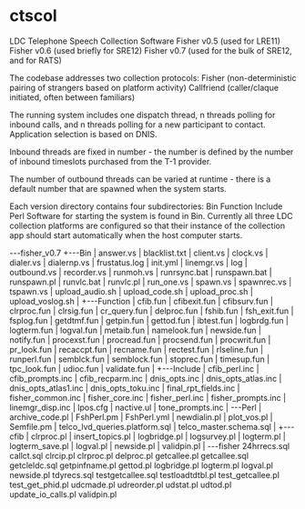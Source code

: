 ctscol
======

LDC Telephone Speech Collection Software
Fisher v0.5     (used for LRE11)
Fisher v0.6     (used briefly for SRE12)
Fisher v0.7     (used for the bulk of SRE12, and for RATS)

The codebase addresses two collection protocols:
Fisher (non-deterministic pairing of strangers based on platform activity)
Callfriend (caller/claque initiated, often between familiars)

The running system includes one dispatch thread, n threads polling
for inbound calls, and n threads polling for a new participant to
contact. Application selection is based on DNIS.

Inbound threads are fixed in number - the number is defined by
the number of inbound timeslots purchased from the T-1 provider.

The number of outbound threads can be varied at runtime - there
is a default number that are spawned when the system
starts. 

Each version directory contains four subdirectories:
  Bin
  Function
  Include
  Perl
Software for starting the system is found in Bin.
Currently all three LDC collection platforms are configured
so that their instance of the collection app should start 
automatically when the host computer starts.

\---fisher_v0.7
    +---Bin
    |       answer.vs
    |       blacklist.txt
    |       client.vs
    |       clock.vs
    |       dialer.vs
    |       dialernp.vs
    |       frustatus.log
    |       init.yml
    |       linemgr.vs
    |       log
    |       outbound.vs
    |       recorder.vs
    |       runmoh.vs
    |       runrsync.bat
    |       runspawn.bat
    |       runspawn.pl
    |       runvlc.bat
    |       runvlc.pl
    |       run_one.vs
    |       spawn.vs
    |       spawnrec.vs
    |       tspawn.vs
    |       upload_audio.sh
    |       upload_code.sh
    |       upload_proc.sh
    |       upload_voslog.sh
    |
    +---Function
    |       cfib.fun
    |       cfibexit.fun
    |       cfibsurv.fun
    |       clrproc.fun
    |       clrsig.fun
    |       cr_query.fun
    |       delproc.fun
    |       fshib.fun
    |       fsh_exit.fun
    |       fsplog.fun
    |       getdtmf.fun
    |       getpin.fun
    |       gettod.fun
    |       ibtest.fun
    |       logbrdg.fun
    |       logterm.fun
    |       logval.fun
    |       metaib.fun
    |       namelook.fun
    |       newside.fun
    |       notify.fun
    |       procexst.fun
    |       procread.fun
    |       procsend.fun
    |       procwrit.fun
    |       pr_look.fun
    |       recaccpt.fun
    |       recname.fun
    |       rectest.fun
    |       rlseline.fun
    |       runperl.fun
    |       semblck.fun
    |       semblock.fun
    |       stoprec.fun
    |       timesup.fun
    |       tpc_look.fun
    |       udioc.fun
    |       validate.fun
    |
    +---Include
    |       cfib_perl.inc
    |       cfib_prompts.inc
    |       cfib_recparm.inc
    |       dnis_opts.inc
    |       dnis_opts_atlas.inc
    |       dnis_opts_atlas1.inc
    |       dnis_opts_toku.inc
    |       final_rpt_fields.inc
    |       fisher_common.inc
    |       fisher_core.inc
    |       fisher_perl.inc
    |       fisher_prompts.inc
    |       linemgr_disp.inc
    |       lpos.cfg
    |       nactive.ul
    |       tone_prompts.inc
    |
    \---Perl
        |   archive_code.pl
        |   FshPerl.pm
        |   FshPerl.yml
        |   newdialin.pl
        |   plot_vos.pl
        |   Semfile.pm
        |   telco_lvd_queries.platform.sql
        |   telco_master.schema.sql
        |
        +---cfib
        |       clrproc.pl
        |       insert_topics.pl
        |       logbridge.pl
        |       logsurvey.pl
        |       logterm.pl
        |       logterm_save.pl
        |       logval.pl
        |       newside.pl
        |       validpin.pl
        |
        \---fisher
                24hrrecs.sql
                callct.sql
                clrcip.pl
                clrproc.pl
                delproc.pl
                getcallee.pl
                getcallee.sql
                getcleldc.sql
                getpinfname.pl
                gettod.pl
                logbridge.pl
                logterm.pl
                logval.pl
                newside.pl
                tdyrecs.sql
                testgetcallee.sql
                testloadtdtbl.pl
                test_getcallee.pl
                test_get_phid.pl
                udcmade.pl
                udreorder.pl
                udstat.pl
                udtod.pl
                update_io_calls.pl
                validpin.pl


